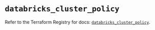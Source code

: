 # `databricks_cluster_policy`

Refer to the Terraform Registry for docs: [`databricks_cluster_policy`](https://registry.terraform.io/providers/databricks/databricks/1.77.0/docs/resources/cluster_policy).
